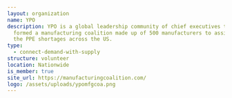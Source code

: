 ```yaml
---
layout: organization
name: YPO
description: YPO is a global leadership community of chief executives that has
  formed a manufacturing coalition made up of 500 manufacturers to assist with
  the PPE shortages across the US.
type:
  - connect-demand-with-supply
structure: volunteer
location: Nationwide
is_member: true
site_url: https://manufacturingcoalition.com/
logo: /assets/uploads/ypomfgcoa.png
---
```

